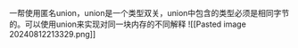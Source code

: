 一帮使用匿名union，union是一个类型双关，union中包含的类型必须是相同字节的。可以使用union来实现对同一块内存的不同解释
![[Pasted image 20240812213329.png]]
